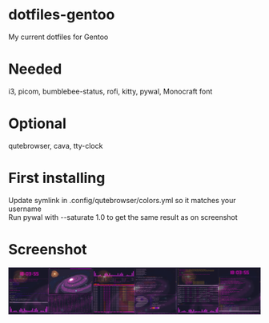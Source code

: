 # dotfiles-gentoo
My current dotfiles for Gentoo

# Needed
i3, picom, bumblebee-status, rofi, kitty, pywal, Monocraft font

# Optional
qutebrowser, cava, tty-clock

# First installing
Update symlink in .config/qutebrowser/colors.yml so it matches your username\
Run pywal with --saturate 1.0 to get the same result as on screenshot

# Screenshot
![Alt text](/screenshots/screenshot1.png?raw=true)
